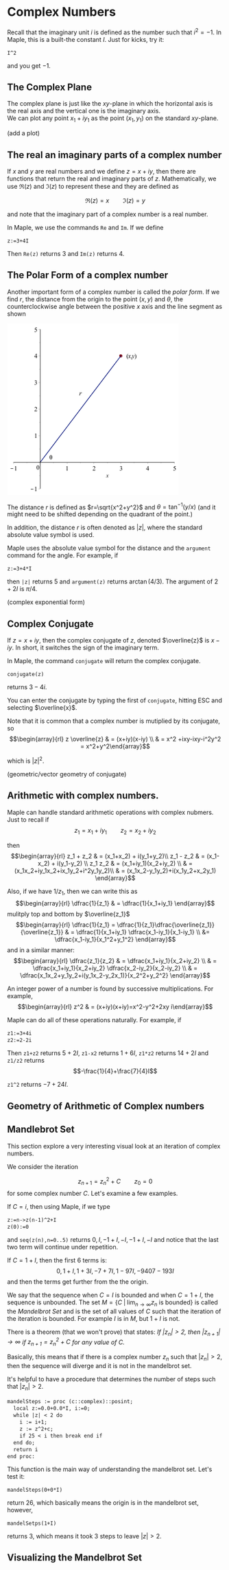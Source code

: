 
Complex Numbers
=======

Recall that the imaginary unit $i$ is defined as the number such that $i^2=-1$.  In Maple, this is a built-the constant $I$.   Just for kicks, try it:
```
I^2
```

and you get $-1$.  

The Complex Plane
-----

The complex plane is just like the $xy$-plane in which the horizontal axis is the real axis and the vertical one is the imaginary axis.  
We can plot any point $x_1+i y_1$ as the point $(x_1,y_1)$ on the standard $xy$-plane.

(add a plot)

The real an imaginary parts of a complex number
-----

If $x$ and $y$ are real numbers and we define $z=x+iy$, then there are functions that return the real and imaginary parts of $z$.  Mathematically, we use $\Re(z)$ and $\Im(z)$ to represent these and they are defined as

$$\Re(z)=x \qquad \Im(z)=y$$

and note that the imaginary part of a complex number is a real number.

In Maple, we use the commands `Re` and `Im`.  If we define
```
z:=3+4I
```

Then `Re(z)` returns 3 and `Im(z)` returns 4.  



The Polar Form of a complex number
----

Another important form of a complex number is called the *polar form*.  If we find $r$, the distance from the origin to the point $(x,y)$ and $\theta$, the counterclockwise angle between the positive $x$ axis and the line segment as shown

![Polar form of $z$](images/ch13/plot01.png)

The distance $r$ is defined as $r=\sqrt{x^2+y^2}$ and $\theta = \tan^{-1} (y/x)$ (and it might need to be shifted depending on the quadrant of the point.)  

In addition, the distance $r$ is often denoted as $|z|$, where the standard absolute value symbol is used.  

Maple uses the absolute value symbol for the distance and the `argument` command for the angle.  For example, if
```
z:=3+4*I
```

then `|z|` returns 5 and `argument(z)` returns $\arctan(4/3)$.   The argument of $2+2I$ is $\pi/4$.   


(complex exponential form)


Complex Conjugate
-----

If $z=x+iy$, then the complex conjugate of $z$, denoted $\overline{z}$ is $x-iy$.  In short, it switches the sign of the imaginary term.  

In Maple, the command `conjugate` will return the complex conjugate.
```
conjugate(z)
```

returns $3-4i$.  

You can enter the conjugate by typing the first of `conjugate`, hitting ESC and selecting $\overline{x}$.  

Note that it is common that a complex number is mutiplied by its conjugate, so
$$\begin{array}{rl} z \overline{z} & = (x+iy)(x-iy)  \\
& = x^2 +ixy-ixy-i^2y^2 = x^2+y^2\end{array}$$

which is $|z|^2$.


(geometric/vector geometry of conjugate)


Arithmetic with complex numbers.
-----

Maple can handle standard arithmetic operations with complex nubmers. Just to recall if
$$z_1=x_1+i y_1 \qquad z_2 = x_2 + i y_2$$

then
$$\begin{array}{rl}
z_1 + z_2 & = (x_1+x_2) + i(y_1+y_2)\\
z_1 - z_2 & = (x_1-x_2) + i(y_1-y_2) \\
z_1 z_2 & = (x_1+iy_1)(x_2+iy_2) \\
& = (x_1x_2+iy_1x_2+ix_1y_2+i^2y_1y_2)\\
& = (x_1x_2-y_1y_2)+i(x_1y_2+x_2y_1)
\end{array}$$

Also, if we have $1/z_1$, then we can write this as
$$\begin{array}{rl}
\dfrac{1}{z_1} & = \dfrac{1}{x_1+iy_1} \end{array}$$
mulitply top and bottom by $\overline{z_1}$
$$\begin{array}{rl}
\dfrac{1}{z_1} = \dfrac{1}{z_1}\dfrac{\overline{z_1}}{\overline{z_1}} & = \dfrac{1}{x_1+iy_1} \dfrac{x_1-iy_1}{x_1-iy_1} \\
&= \dfrac{x_1-iy_1}{x_1^2+y_1^2}
\end{array}$$
and in a similar manner:
$$\begin{array}{rl}
\dfrac{z_1}{z_2} & = \dfrac{x_1+iy_1}{x_2+iy_2} \\
& = \dfrac{x_1+iy_1}{x_2+iy_2} \dfrac{x_2-iy_2}{x_2-iy_2} \\
& = \dfrac{x_1x_2+y_1y_2+i(y_1x_2-y_2x_1)}{x_2^2+y_2^2}
\end{array}$$


An integer power of a number is found by successive multiplications. For example,
$$\begin{array}{rl}
z^2 & = (x+iy)(x+iy)=x^2-y^2+2xy i\end{array}$$

Maple can do all of these operations naturally.  For example, if
```
z1:=3+4i
z2:=2-2i
```

Then `z1+z2` returns $5+2I$, `z1-x2` returns $1+6I$, `z1*z2` returns $14+2I$ and `z1/z2` returns
$$-\frac{1}{4}+\frac{7}{4}I$$

`z1^2` returns $-7+24I$.  

Geometry of Arithmetic of Complex numbers
------


Mandlebrot Set
-------

This section explore a very interesting visual look at an iteration of complex numbers.   

We consider the iteration

$$z_{n+1}=z_n^2 + C \qquad z_0 = 0$$
for some complex number $C$.  Let's examine a few examples.

If $C=i$, then using Maple, if we type
```
z:=n->z(n-1)^2+I
z(0):=0
```

and `seq(z(n),n=0..5)` returns $0, I, -1+I, -I, -1+I, -I$  and notice that the last two term will continue under repetition.  

If $C=1+I$, then  the first 6 terms is:
$$0, 1+I, 1+3I, -7+7I, 1-97I, -9407-193I$$
and then the terms get further from the the origin.  

We say that the sequence when $C=I$ is bounded and when $C=1+I$, the sequence is unbounded.   The set $M=\{C \; | \; \lim_{n \rightarrow \infty} z_n \mbox{~is bounded}\}$ is called the *Mandelbrot Set* and is the set of all values of $C$ such that the iteration of the iteration is bounded.  For example $I$ is in $M$, but $1+I$ is not.  

There is a theorem (that we won't prove) that states:  *If $|z_n|>2$, then $|z_{n+1}| \rightarrow \infty$ if $z_{n+1} = z_n^2+C$ for any value of $C$.*

Basically, this means that if there is a complex number $z_n$ such that $|z_n|>2$, then the sequence will diverge and it is not in the mandelbrot set.  

It's helpful to have a procedure that determines the number of steps such that $|z_n|>2$.

```
mandelSteps := proc (c::complex)::posint;
  local z:=0.0+0.0*I, i:=0;
  while |z| < 2 do
    i := i+1;
    z := z^2+c;
    if 25 < i then break end if
  end do;
  return i
end proc:
```

This function is the main way of understanding the mandelbrot set.  Let's test it:
```
mandelSteps(0+0*I)
```

return 26, which basically means the origin is in the mandelbrot set, however,
```
mandelSetps(1+I)
```
returns 3, which means it took 3 steps to leave $|z|>2$.  


Visualizing the Mandelbrot Set
----
